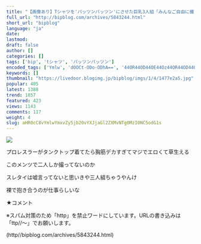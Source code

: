 ```yaml
---
title: "【画像あり】Tシャツを'パッツンパッツン'にさせた巨乳3人組「みんなご自由に撮って下さいね♡♥」 "
full_url: "http://bipblog.com/archives/5843244.html"
short_url: "bipblog"
language: "ja"
date: 
lastmod: 
draft: false
author: []
categories: []
tags: ['bip', 'tシャツ', 'パッツンパッツン']
encoded_tags: ['Ymlw', 'dOOCt-ODo-ODhA==', '44OR44OD44OE44Oz44OR44OD44OE44Oz']
keywords: []
thumbnail: "https://livedoor.blogimg.jp/bipblog/imgs/1/4/1477e2a5.jpg"
popular: 405
latest: 1388
trend: 1857
featured: 423
views: 1143
comments: 117
weight: 4
slug: aHR0cC8vYmlwYmxvZy5jb20vYXJjaGl2ZXMvNTg0MzI0NC5odG1s
---
```


![](https://livedoor.blogimg.jp/bipblog/imgs/1/4/1477e2a5.jpg)

<div><p>プロレスラーがタンクトップ着てたら胸筋デカすぎてマジでエロくて草生える</p><p>このメンツで二人しか撮ってないのか</p><p>スレタイは嘘言ってないと思いきや三人組ちゃうやんけ</p><p>裸で抱き合うのが仕事らしいな</p><p class='meiryo'>★コメント</p><p class='center'><p class='kyakuchu center'>※スパム対策のため「http」を禁止ワードにしています。URLの書き込みは「ttp//～」でお願いします。</p></p> </div>

(http//bipblog.com/archives/5843244.html)
